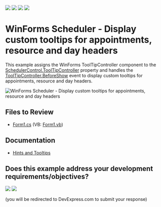 <!-- default badges list -->
![](https://img.shields.io/endpoint?url=https://codecentral.devexpress.com/api/v1/VersionRange/128634580/13.1.4%2B)
[![](https://img.shields.io/badge/Open_in_DevExpress_Support_Center-FF7200?style=flat-square&logo=DevExpress&logoColor=white)](https://supportcenter.devexpress.com/ticket/details/E4137)
[![](https://img.shields.io/badge/📖_How_to_use_DevExpress_Examples-e9f6fc?style=flat-square)](https://docs.devexpress.com/GeneralInformation/403183)
[![](https://img.shields.io/badge/💬_Leave_Feedback-feecdd?style=flat-square)](#does-this-example-address-your-development-requirementsobjectives)
<!-- default badges end -->

# WinForms Scheduler - Display custom tooltips for appointments, resource and day headers

This example assigns the WinForms ToolTipController component to the [SchedulerControl.ToolTipController](https://docs.devexpress.com/WindowsForms/DevExpress.XtraScheduler.SchedulerControl.ToolTipController) property and handles the [ToolTipController.BeforeShow](https://docs.devexpress.com/WindowsForms/DevExpress.Utils.ToolTipController.BeforeShow) event to display custom tooltips for appointments, resource and day headers.

![WinForms Scheduler - Display custom tooltips for appointments, resource and day headers](https://raw.githubusercontent.com/DevExpress-Examples/how-to-display-custom-tooltips-for-appointments-resource-headers-and-day-headers-e4137/13.1.4%2B/media/winforms-scheduler-custom-tooltips.png)


## Files to Review

* [Form1.cs](./CS/Form1.cs) (VB: [Form1.vb](./VB/Form1.vb))


## Documentation

* [Hints and Tooltips](https://docs.devexpress.com/WindowsForms/2398/common-features/tooltips)
<!-- feedback -->
## Does this example address your development requirements/objectives?

[<img src="https://www.devexpress.com/support/examples/i/yes-button.svg"/>](https://www.devexpress.com/support/examples/survey.xml?utm_source=github&utm_campaign=winforms-scheduler-display-custom-tooltips&~~~was_helpful=yes) [<img src="https://www.devexpress.com/support/examples/i/no-button.svg"/>](https://www.devexpress.com/support/examples/survey.xml?utm_source=github&utm_campaign=winforms-scheduler-display-custom-tooltips&~~~was_helpful=no)

(you will be redirected to DevExpress.com to submit your response)
<!-- feedback end -->

